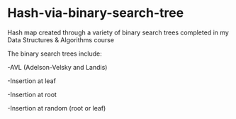 # Hash-via-binary-search-tree
Hash map created through a variety of binary search trees completed in my Data Structures &amp; Algorithms course 

The binary search trees include: 

-AVL (Adelson-Velsky and Landis)

-Insertion at leaf

-Insertion at root

-Insertion at random (root or leaf)
